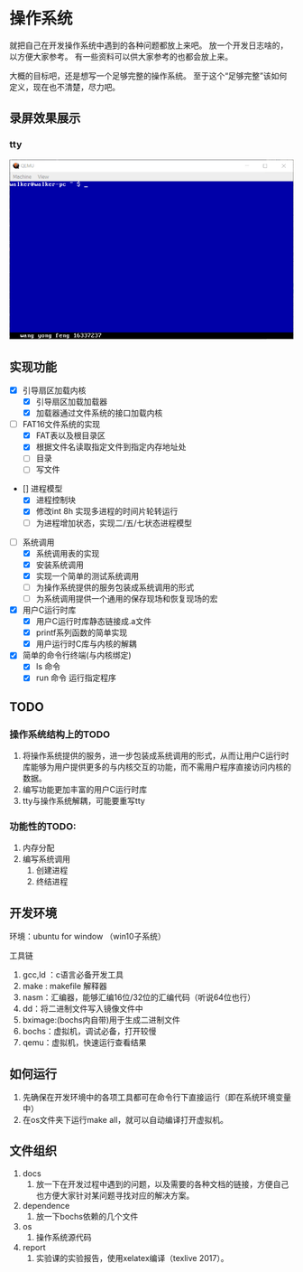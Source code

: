 # 操作系统

就把自己在开发操作系统中遇到的各种问题都放上来吧。
放一个开发日志啥的，以方便大家参考。
有一些资料可以供大家参考的也都会放上来。

大概的目标吧，还是想写一个足够完整的操作系统。
至于这个“足够完整”该如何定义，现在也不清楚，尽力吧。

## 录屏效果展示

### tty

![](./show.gif)


## 实现功能

- [x] 引导扇区加载内核
    - [x] 引导扇区加载加载器
    - [x] 加载器通过文件系统的接口加载内核
- [ ] FAT16文件系统的实现
    - [x] FAT表以及根目录区
    - [x] 根据文件名读取指定文件到指定内存地址处
    - [ ] 目录
    - [ ] 写文件
- [] 进程模型
    - [x] 进程控制块
    - [x] 修改int 8h 实现多进程的时间片轮转运行
    - [ ] 为进程增加状态，实现二/五/七状态进程模型
- [ ] 系统调用
    - [x] 系统调用表的实现
    - [x] 安装系统调用
    - [x] 实现一个简单的测试系统调用
    - [ ] 为操作系统提供的服务包装成系统调用的形式
    - [ ] 为系统调用提供一个通用的保存现场和恢复现场的宏
- [x] 用户C运行时库
    - [x] 用户C运行时库静态链接成.a文件
    - [x] printf系列函数的简单实现
    - [x] 用户运行时C库与内核的解耦
- [x] 简单的命令行终端(与内核绑定)
    - [x] ls 命令
    - [x] run 命令 运行指定程序

## TODO


### 操作系统结构上的TODO
1. 将操作系统提供的服务，进一步包装成系统调用的形式，从而让用户C运行时库能够为用户提供更多的与内核交互的功能，而不需用户程序直接访问内核的数据。
1. 编写功能更加丰富的用户C运行时库
1. tty与操作系统解耦，可能要重写tty

### 功能性的TODO:

1. 内存分配
1. 编写系统调用
    1. 创建进程
    1. 终结进程

## 开发环境

环境：ubuntu for window （win10子系统）

工具链
1. gcc,ld ：c语言必备开发工具
1. make : makefile 解释器
1. nasm：汇编器，能够汇编16位/32位的汇编代码（听说64位也行）
1. dd：将二进制文件写入镜像文件中
1. bximage:(bochs内自带)用于生成二进制文件
1. bochs：虚拟机，调试必备，打开较慢
1. qemu：虚拟机，快速运行查看结果

## 如何运行

1. 先确保在开发环境中的各项工具都可在命令行下直接运行（即在系统环境变量中）
1. 在os文件夹下运行make all，就可以自动编译打开虚拟机。

## 文件组织

1. docs
    1. 放一下在开发过程中遇到的问题，以及需要的各种文档的链接，方便自己也方便大家针对某问题寻找对应的解决方案。
1. dependence
    1. 放一下bochs依赖的几个文件
1. os
    1. 操作系统源代码
1. report
    1. 实验课的实验报告，使用xelatex编译（texlive 2017）。

